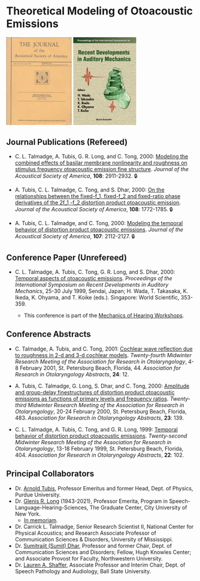 # Theoretical Modeling of Otoacoustic Emissions

<img src="jasa_cover.jpg" width="175" >  <img src="sendai_cover.jpg" width="168" > 

## Journal Publications (Refereed)

- C. L. Talmadge, A. Tubis, G. R. Long, and C. Tong, 2000:  [Modeling the combined effects of basilar membrane nonlinearity and roughness on stimulus frequency otoacoustic emission fine structure](https://doi.org/10.1121/1.1321012). *Journal of the Acoustical Society of America*, **108**: 2911-2932.  :lock:

- A. Tubis, C. L. Talmadge, C. Tong, and S. Dhar, 2000: [On the relationships between the fixed-f_1, fixed-f_2 and fixed-ratio phase derivatives of the 2f_1 -f_2 
distortion product otoacoustic emission](https://doi.org/10.1121/1.1310666). *Journal of the Acoustical Society of America*, **108**:  1772-1785.  :lock:

- A. Tubis, C. L. Talmadge, and C. Tong, 2000:  [Modeling the temporal behavior of distortion product otoacoustic emissions](https://doi.org/10.1121/1.428493).  *Journal of the Acoustical Society of America*, **107**:  2112-2127.  :lock:

## Conference Paper (Unrefereed)

- C. L. Talmadge, A. Tubis, C. Tong, G. R. Long, and S. Dhar, 2000:  [Temporal aspects of otoacoustic emissions](https://www.mechanicsofhearing.org/mohdl/pdfs/MoH/MoH1999/Talmadge-etal-MoHProceedings-1999.pdf). *Proceedings of the International Symposium on Recent Developments in Auditory
Mechanics*, 25-30 July 1999, Sendai, Japan; H. Wada, T. Takasaka, K. Ikeda, K. Ohyama, and T. Koike (eds.).  Singapore:  World Scientific, 353-359.

  - This conference is part of the [Mechanics of Hearing Workshops](https://mechanicsofhearing.org/).

## Conference Abstracts

- C. Talmadge, A. Tubis, and C. Tong, 2001:  [Cochlear wave reflection due to roughness in 2-d and 3-d cochlear models](aro2001ex.PNG).  *Twenty-fourth Midwinter Research Meeting of the Association for Research in Otolaryngology*, 4-8 February 2001, St. Petersburg Beach, Florida, 44. *Association for Research in Otolaryngology Abstracts*, **24**: 12.

- A. Tubis, C. Talmadge, G. Long, S. Dhar, and C. Tong, 2000: [Amplitude and group-delay finestructures of distortion product otoacoustic emissions as functions of primary levels and frequency ratios](aro2000ex.PNG).  *Twenty-third Midwinter Research Meeting of the Association for Research in Otolaryngology*, 20-24 February 2000, St. Petersburg Beach, Florida, 483. *Association for Research in Otolaryngology Abstracts*, **23**: 139.

- C. L. Talmadge, A. Tubis, C. Tong, and G. R. Long, 1999:  [Temporal behavior of distortion product  otoacoustic emissions](aro1999ex.PNG). *Twenty-second Midwinter Research Meeting 
of the Association for Research in Otolaryngology*, 13-18 February 1999, St. Petersburg Beach, Florida, 404.   *Association for Research in Otolaryngology Abstracts*, **22**: 102.

## Principal Collaborators

- Dr. [Arnold Tubis](https://www.physics.purdue.edu/people/faculty/atu.php), Professor Emeritus and former Head, Dept. of Physics, Purdue University.
- Dr. [Glenis R. Long](https://www.gc.cuny.edu/Faculty/Core-Bios/Glenis-R-Long) (1943-2021), Professor Emerita, Program in Speech-Language-Hearing-Sciences, The Graduate Center, City University of New York.
  - [In memoriam](https://www.gc.cuny.edu/news/memoriam-professor-emerita-glenis-r-long).
- Dr. Carrick L. Talmadge, Senior Research Scientist II, National Center for Physical Acoustics; and Research Associate Professor of Communication Sciences & Disorders, University of Mississippi.
- Dr. [Sumitrajit (Sumit) Dhar](https://communication.northwestern.edu/faculty/sumitrajit-dhar/), Professor and former Chair, Dept. of Communication Sciences and Disorders; Fellow, Hugh Knowles Center; and Associate Provost for Faculty, Northwestern University.
- Dr. [Lauren A. Shaffer](https://www.bsu.edu/academics/collegesanddepartments/spaa/about-us/directory/shafferlauren), Associate Professor and Interim Chair, Dept. of Speech Pathology and Audiology, Ball State University.


